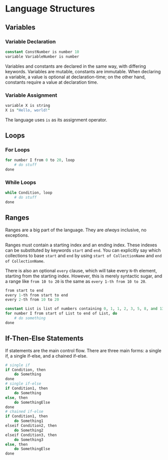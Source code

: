 # Language Structures

## Variables

### Variable Declaration

```perl
constant ConstNumber is number 10
variable VariableNumber is number
```

Variables and constants are declared in the same way, with differing keywords.
Variables are mutable, constants are immutable.
When declaring a variable, a value is optional at declaration-time; on the other hand, constants require a value at declaration time.

### Variable Assignment

```perl
variable X is string
X is "Hello, world!"
```

The language uses `is` as its assignment operator.

## Loops

### For Loops

```perl
for number I from 0 to 20, loop
    # do stuff
done
```

### While Loops

```perl
while Condition, loop
    # do stuff
done
```

## Ranges

Ranges are a big part of the language. They are *always* inclusive, no exceptions.

Ranges must contain a starting index and an ending index.
These indexes can be substituted by keywords `start` and `end`.
You can explicitly say which collections to base `start` and `end` by using `start of CollectionName` and `end of CollectionName`.

There is also an optional `every` clause, which will take every `N`-th element, starting from the starting index.
However, this is merely syntactic sugar, and a range like `from 10 to 20` is the same as `every 1-th from 10 to 20`.

```perl
from start to end
every 1-th from start to end
every 2-th from 10 to 20

constant List is list of numbers containing 0, 1, 1, 2, 3, 5, 8, and 13
for number I from start of List to end of List, do
    # do something
done
```

## If-Then-Else Statements

If statements are the main control flow.
There are three main forms: a single if, a single if-else, and a chained if-else.

```perl
# single if
if Condition, then
    do Something
done
# single if-else
if Condition1, then
    do Something
else, then
    do SomethingElse
done
# chained if-else
if Condition1, then
    do Something1
elseif Condition2, then
    do Something2
elseif Condition3, then
    do Something3
else, then
    do SomethingElse
done
```
